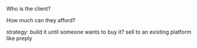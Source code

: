 Who is the client?

How much can they afford?

strategy: build it until someone wants to buy it?
sell to an existing platform like preply